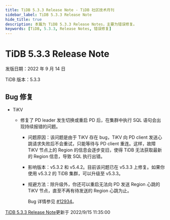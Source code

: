 ```yaml
---
title: TiDB 5.3.3 Release Note - TiDB 社区技术月刊
sidebar_label: TiDB 5.3.3 Release Note
hide_title: true
description: 本篇为 TiDB 5.3.3 Release Notes，主要为错误修复。
keywords: [TiDB, 5.3.3, Release Notes, 错误修复]
---
```


# TiDB 5.3.3 Release Note

发版日期：2022 年 9 月 14 日

TiDB 版本：5.3.3

## Bug 修复

- TiKV

  - 修复了 PD leader 发生切换或重启 PD 后，在集群中执行 SQL 语句会出现持续报错的问题。

    - 问题原因：该问题是由于 TiKV 存在 bug，TiKV 向 PD client 发送心跳请求失败后不会重试，只能等待与 PD client 重连。这样，故障 TiKV 节点上的 Region 的信息会逐步变旧，使得 TiDB 无法获取最新的 Region 信息，导致 SQL 执行出错。

    - 影响版本：v5.3.2 和 v5.4.2。目前该问题已在 v5.3.3 上修复。如果你使用 v5.3.2 的 TiDB 集群，可以升级至 v5.3.3。

    - 规避方法：除升级外，你还可以重启无法向 PD 发送 Region 心跳的 TiKV 节点，直至不再有待发送的 Region 心跳为止。

      Bug 详情参见 [#12934](https://github.com/tikv/tikv/issues/12934)。

[TiDB 5.3.3 Release Note](https://github.com/pingcap/docs-cn/blob/release-6.1/releases/release-5.3.3.md)更新于 2022/9/15 11:35:00